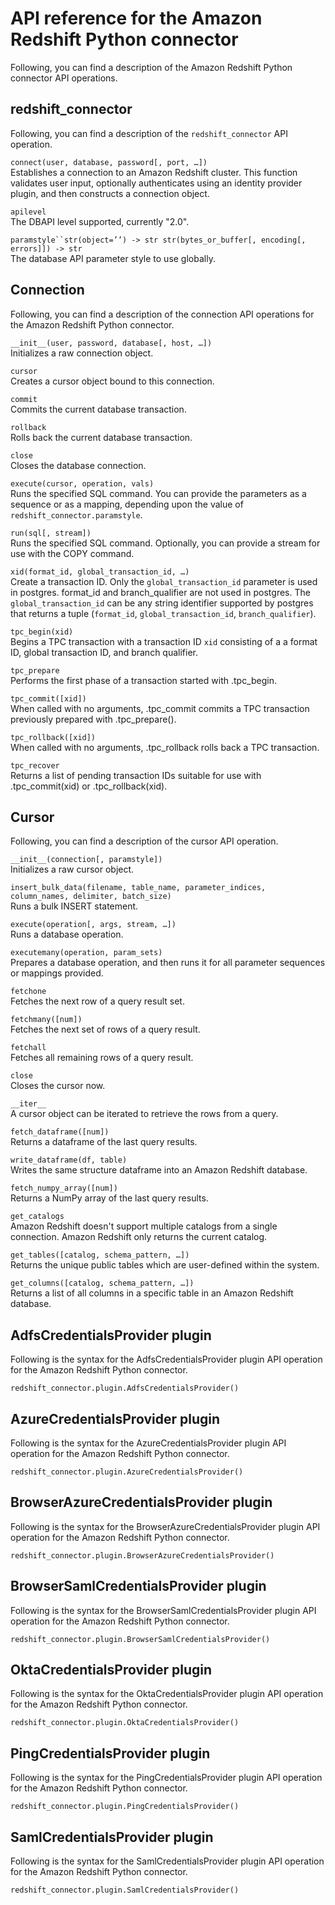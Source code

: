 # API reference for the Amazon Redshift Python connector<a name="python-api-reference"></a>

Following, you can find a description of the Amazon Redshift Python connector API operations\.

## redshift\_connector<a name="python-api-redshift_connector"></a>

Following, you can find a description of the `redshift_connector` API operation\.

`connect(user, database, password[, port, …])`  
Establishes a connection to an Amazon Redshift cluster\. This function validates user input, optionally authenticates using an identity provider plugin, and then constructs a connection object\.

`apilevel`  
The DBAPI level supported, currently "2\.0"\.

`paramstyle``str(object=’’) -> str str(bytes_or_buffer[, encoding[, errors]]) -> str`  
The database API parameter style to use globally\.

## Connection<a name="python-api-connection"></a>

Following, you can find a description of the connection API operations for the Amazon Redshift Python connector\.

`__init__(user, password, database[, host, …])`  
Initializes a raw connection object\.

`cursor`  
Creates a cursor object bound to this connection\.

`commit`  
Commits the current database transaction\.

`rollback`  
Rolls back the current database transaction\.

`close`  
Closes the database connection\.

`execute(cursor, operation, vals)`  
Runs the specified SQL command\. You can provide the parameters as a sequence or as a mapping, depending upon the value of `redshift_connector.paramstyle`\.

`run(sql[, stream])`  
Runs the specified SQL command\. Optionally, you can provide a stream for use with the COPY command\.

`xid(format_id, global_transaction_id, …)`  
Create a transaction ID\. Only the `global_transaction_id` parameter is used in postgres\. format\_id and branch\_qualifier are not used in postgres\. The `global_transaction_id` can be any string identifier supported by postgres that returns a tuple \(`format_id`, `global_transaction_id`, `branch_qualifier`\)\.

`tpc_begin(xid)`  
Begins a TPC transaction with a transaction ID `xid` consisting of a a format ID, global transaction ID, and branch qualifier\. 

`tpc_prepare`  
Performs the first phase of a transaction started with \.tpc\_begin\.

`tpc_commit([xid])`  
When called with no arguments, \.tpc\_commit commits a TPC transaction previously prepared with \.tpc\_prepare\(\)\.

`tpc_rollback([xid])`  
When called with no arguments, \.tpc\_rollback rolls back a TPC transaction\.

`tpc_recover`  
Returns a list of pending transaction IDs suitable for use with \.tpc\_commit\(xid\) or \.tpc\_rollback\(xid\)\.

## Cursor<a name="python-api-cursor"></a>

Following, you can find a description of the cursor API operation\.

`__init__(connection[, paramstyle])`  
Initializes a raw cursor object\.

`insert_bulk_data(filename, table_name, parameter_indices, column_names, delimiter, batch_size)`  
Runs a bulk INSERT statement\.

`execute(operation[, args, stream, …])`  
Runs a database operation\.

`executemany(operation, param_sets)`  
Prepares a database operation, and then runs it for all parameter sequences or mappings provided\.

`fetchone`  
Fetches the next row of a query result set\.

`fetchmany([num])`  
Fetches the next set of rows of a query result\.

`fetchall`  
Fetches all remaining rows of a query result\.

`close`  
Closes the cursor now\. 

`__iter__`  
A cursor object can be iterated to retrieve the rows from a query\.

`fetch_dataframe([num])`  
Returns a dataframe of the last query results\.

`write_dataframe(df, table)`  
Writes the same structure dataframe into an Amazon Redshift database\.

`fetch_numpy_array([num])`  
Returns a NumPy array of the last query results\.

`get_catalogs`  
Amazon Redshift doesn't support multiple catalogs from a single connection\. Amazon Redshift only returns the current catalog\.

`get_tables([catalog, schema_pattern, …])`  
Returns the unique public tables which are user\-defined within the system\.

`get_columns([catalog, schema_pattern, …])`  
Returns a list of all columns in a specific table in an Amazon Redshift database\.

## AdfsCredentialsProvider plugin<a name="python-adfs-credentials-plugin"></a>

Following is the syntax for the AdfsCredentialsProvider plugin API operation for the Amazon Redshift Python connector\. 

```
redshift_connector.plugin.AdfsCredentialsProvider()
```

## AzureCredentialsProvider plugin<a name="python-azure-credentials-plugin"></a>

Following is the syntax for the AzureCredentialsProvider plugin API operation for the Amazon Redshift Python connector\.

```
redshift_connector.plugin.AzureCredentialsProvider()
```

## BrowserAzureCredentialsProvider plugin<a name="python-browser-azure-credentials-plugin"></a>

Following is the syntax for the BrowserAzureCredentialsProvider plugin API operation for the Amazon Redshift Python connector\.

```
redshift_connector.plugin.BrowserAzureCredentialsProvider()
```

## BrowserSamlCredentialsProvider plugin<a name="python-browser-saml-credentials-plugin"></a>

Following is the syntax for the BrowserSamlCredentialsProvider plugin API operation for the Amazon Redshift Python connector\.

```
redshift_connector.plugin.BrowserSamlCredentialsProvider()
```

## OktaCredentialsProvider plugin<a name="python-okta-credentials-plugin"></a>

Following is the syntax for the OktaCredentialsProvider plugin API operation for the Amazon Redshift Python connector\.

```
redshift_connector.plugin.OktaCredentialsProvider()
```

## PingCredentialsProvider plugin<a name="python-ping-credentials-plugin"></a>

Following is the syntax for the PingCredentialsProvider plugin API operation for the Amazon Redshift Python connector\.

```
redshift_connector.plugin.PingCredentialsProvider()
```

## SamlCredentialsProvider plugin<a name="python-saml-credentials-plugin"></a>

Following is the syntax for the SamlCredentialsProvider plugin API operation for the Amazon Redshift Python connector\.

```
redshift_connector.plugin.SamlCredentialsProvider()
```